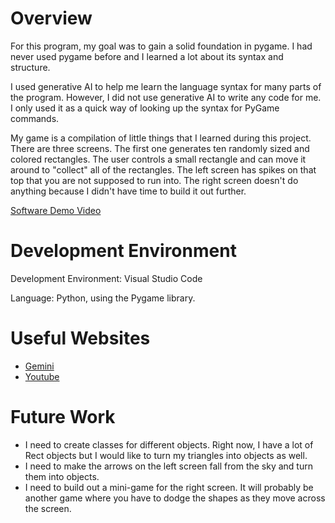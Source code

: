 # Overview

For this program, my goal was to gain a solid foundation in pygame. I had never used pygame before and I learned a lot about its syntax and structure. 

I used generative AI to help me learn the language syntax for many parts of the program. However, I did not use generative AI to write any code for me. I only used it as a quick way of looking up the syntax for PyGame commands.

My game is a compilation of little things that I learned during this project. There are three screens. The first one generates ten randomly sized and colored rectangles. The user controls a small rectangle and can move it around to "collect" all of the rectangles. The left screen has spikes on that top that you are not supposed to run into. The right screen doesn't do anything because I didn't have time to build it out further.

[Software Demo Video](https://youtu.be/SZxIrs3X-MQ)

# Development Environment

Development Environment: Visual Studio Code

Language: Python, using the Pygame library.

# Useful Websites

* [Gemini](https://gemini.google.com/app)
* [Youtube](https://www.youtube.com/)

# Future Work

* I need to create classes for different objects. Right now, I have a lot of Rect objects but I would like to turn my triangles into objects as well.
* I need to make the arrows on the left screen fall from the sky and turn them into objects.
* I need to build out a mini-game for the right screen. It will probably be another game where you have to dodge the shapes as they move across the screen.
